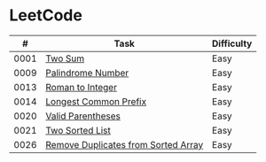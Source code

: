 # LeetCode
| # | Task | Difficulty | 
|---| ---- | ---------- | 
|0001|[Two Sum](https://github.com/1JigSaW/LeetCode/blob/master/0001_TwoSum.py)|Easy|
|0009|[Palindrome Number](https://github.com/1JigSaW/LeetCode/blob/master/0009_PalindromeNumber.py.py)|Easy|
|0013|[Roman to Integer](https://github.com/1JigSaW/LeetCode/blob/master/0013_RomanToInteger.py)|Easy|
|0014|[Longest Common Prefix](https://github.com/1JigSaW/LeetCode/blob/master/0014_LongestCommonPrefix.py)|Easy|
|0020|[Valid Parentheses](https://github.com/1JigSaW/LeetCode/blob/master/0020_ValidParentheses.py)|Easy|
|0021|[Two Sorted List](https://github.com/1JigSaW/LeetCode/blob/master/0021_TwoSortedList.py)|Easy|
|0026|[Remove Duplicates from Sorted Array](https://github.com/1JigSaW/LeetCode/blob/master/0026_RemoveDuplicatesFromSortedArray.py)|Easy|